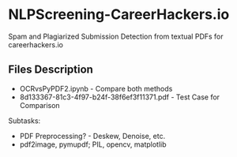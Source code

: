 # NLPScreening-CareerHackers.io
Spam and Plagiarized Submission Detection from textual PDFs for careerhackers.io

## Files Description
* OCRvsPyPDF2.ipynb - Compare both methods
* 8d133367-81c3-4f97-b24f-38f6ef3f11371.pdf - Test Case for Comparison




Subtasks: 
* PDF Preprocessing? - Deskew, Denoise, etc.
* pdf2image, pymupdf; PIL, opencv, matplotlib
